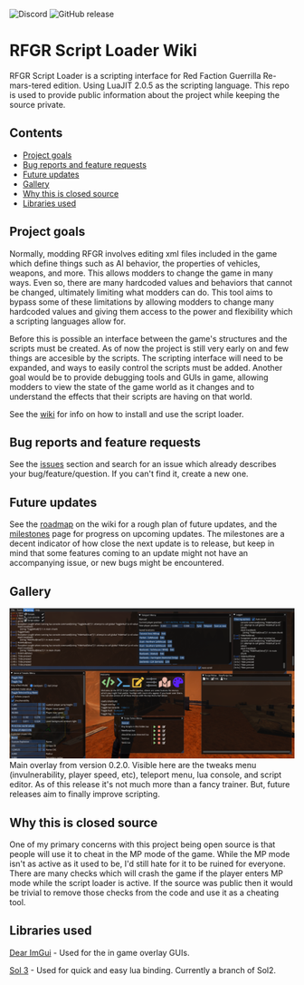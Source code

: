 ![Discord](https://img.shields.io/discord/254065019807858689.svg?label=Official%20Red%20Faction%20Discord) ![GitHub release](https://img.shields.io/github/release-pre/moneyl/RFGR-Script-Loader-Wiki.svg)

# RFGR Script Loader Wiki
  RFGR Script Loader is a scripting interface for Red Faction Guerrilla Re-mars-tered edition. Using LuaJIT 2.0.5 as the scripting language. This repo is used to provide public information about the project while keeping the source private. 

## Contents
- [Project goals](https://github.com/Moneyl/RFGR-Script-Loader-Wiki#project-goals) 
- [Bug reports and feature requests](https://github.com/Moneyl/RFGR-Script-Loader-Wiki#bugs-and-feature-requests)
- [Future updates](https://github.com/Moneyl/RFGR-Script-Loader-Wiki#future-updates)
- [Gallery](https://github.com/Moneyl/RFGR-Script-Loader-Wiki#gallery) 
- [Why this is closed source](https://github.com/Moneyl/RFGR-Script-Loader-Wiki#why-this-is-closed-source)
- [Libraries used](https://github.com/Moneyl/RFGR-Script-Loader-Wiki#libraries-used)


## Project goals
  Normally, modding RFGR involves editing xml files included in the game which define things such as AI behavior, the properties of vehicles, weapons, and more. This allows modders to change the game in many ways. Even so, there are many hardcoded values and behaviors that cannot be changed, ultimately limiting what modders can do. This tool aims to bypass some of these limitations by allowing modders to change many hardcoded values and giving them access to the power and flexibility which a scripting languages allow for.

  Before this is possible an interface between the game's structures and the scripts must be created. As of now the project is still very early on and few things are accesible by the scripts. The scripting interface will need to be expanded, and ways to easily control the scripts must be added. Another goal would be to provide debugging tools and GUIs in game, allowing modders to view the state of the game world as it changes and to understand the effects that their scripts are having on that world.

See the [wiki](https://github.com/Moneyl/RFGR-Script-Loader-Wiki/wiki) for info on how to install and use the script loader.

## Bug reports and feature requests
See the [issues](https://github.com/Moneyl/RFGR-Script-Loader-Wiki/issues) section and search for an issue which already describes your bug/feature/question. If you can't find it, create a new one.

## Future updates
See the [roadmap](https://github.com/Moneyl/RFGR-Script-Loader-Wiki/wiki/Roadmap) on the wiki for a rough plan of future updates, and the [milestones](https://github.com/Moneyl/RFGR-Script-Loader-Wiki/milestones) page for progress on upcoming updates. The milestones are a decent indicator of how close the next update is to release, but keep in mind that some features coming to an update might not have an accompanying issue, or new bugs might be encountered. 

## Gallery
![alt text](https://github.com/Moneyl/RFGR-Script-Loader-Wiki/blob/master/Images/0.2.0%20Overlay1.png "Main overlay example from 0.2.0")
Main overlay from version 0.2.0. Visible here are the tweaks menu (invulnerability, player speed, etc), teleport menu, lua console, and script editor. As of this release it's not much more than a fancy trainer. But, future releases aim to finally improve scripting. 

## Why this is closed source
  One of my primary concerns with this project being open source is that people will use it to cheat in the MP mode of the game. While the MP mode isn't as active as it used to be, I'd still hate for it to be ruined for everyone. There are many checks which will crash the game if the player enters MP mode while the script loader is active. If the source was public then it would be trivial to remove those checks from the code and use it as a cheating tool.

## Libraries used
[Dear ImGui](https://github.com/ocornut/imgui) - Used for the in game overlay GUIs.

[Sol 3](https://github.com/ThePhD/sol2/tree/sol3) - Used for quick and easy lua binding. Currently a branch of Sol2.
